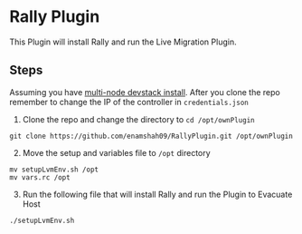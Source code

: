 # Rally Plugin

This Plugin will install Rally and run the Live Migration Plugin. 

## **Steps**

Assuming you have [multi-node devstack install](https://docs.openstack.org/devstack/latest/guides/multinode-lab.html). After you clone the repo remember to change the IP of the controller in `credentials.json`

1. Clone the repo and change the directory to `cd /opt/ownPlugin`
```
git clone https://github.com/enamshah09/RallyPlugin.git /opt/ownPlugin
```
2. Move the setup and variables file to `/opt` directory
```
mv setupLvmEnv.sh /opt
mv vars.rc /opt
```
3. Run the following file that will install Rally and run the Plugin to Evacuate Host
```
./setupLvmEnv.sh
```
